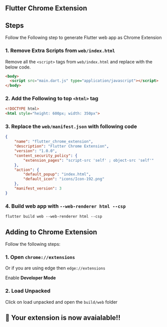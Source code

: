 ## Flutter Chrome Extension

## Steps
Follow the Following step to generate Flutter web app as Chrome Extension

### 1. Remove Extra Scripts from `web/index.html`
Remove all the `<script>` tags from `web/index.html` and replace with the below code.

```html
<body>
  <script src="main.dart.js" type="application/javascript"></script>
</body>
```

### 2. Add the Following to top `<html>` tag

```html
<!DOCTYPE html>
<html style="height: 600px; width: 350px">
```

### 3. Replace the `web/manifest.json` with following code

```json
{
    "name": "flutter_chrome_extension",
    "description": "Flutter Chrome Extension",
    "version": "1.0.0",
    "content_security_policy": {
        "extension_pages": "script-src 'self' ; object-src 'self'"
    },
    "action": {
        "default_popup": "index.html",
        "default_icon": "icons/Icon-192.png"
    },
    "manifest_version": 3
}
```

### 4. Build web app with `--web-renderer html --csp`

```
flutter build web --web-renderer html --csp
```

## Adding to Chrome Extension
Follow the following steps:

### 1. Open `chrome://extensions`
Or if you are using edge then `edge://extensions`

Enable **Developer Mode**

### 2. Load Unpacked
Click on load unpacked and open the `build/web` folder

## 🥳 Your extension is now avaialable!!